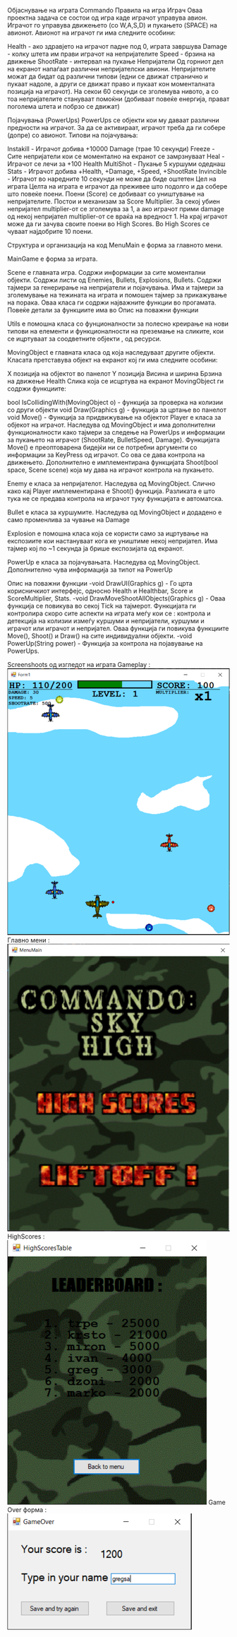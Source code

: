 Објаснување на играта Commando
Правила на игра
Играч
Оваа проектна задача се состои од игра каде играчот управува авион. Играчот го управува движењето (со W,A,S,D) и пукањето (SPACE) на авионот. Авионот на играчот ги има следните особини:

Health - ако здравјето на играчот падне под 0, играта завршува
Damage - колку штета им прави играчот на непријателите
Speed - брзина на движење
ShootRate - интервал на пукање
Непријатели
Од горниот дел на екранот напаѓаат различни непријателски авиони. Непријателите можат да бидат од различни типови (едни се движат странично и пукаат надоле, а други се движат право и пукаат кон моменталната позиција на играчот). На секои 60 секунди се зголемува нивото, а со тоа непријателите стануваат помоќни (добиваат повеќе енергија, прават поголема штета и побрзо се движат)

Појачувања (PowerUps)
PowerUps се објекти кои му даваат различни предности на играчот. За да се активираат, играчот треба да ги собере (допре) со авионот. Типови на појачувања:

Instakill - Играчот добива +10000 Damage (трае 10 секунди)
Freeze - Сите непријатели кои се моментално на екранот се замрзнуваат
Heal - Играчот се лечи за +100 Health
MultiShot - Пукање 5 куршуми одеднаш
Stats - Играчот добива +Health, +Damage, +Speed, +ShootRate
Invincible - Играчот во наредните 10 секунди не може да биде оштетен
Цел на играта
Целта на играта е играчот да преживее што подолго и да собере што повеќе поени. Поени (Score) се добиваат со уништување на непријателите. Постои и механизам за Score Multiplier. За секој убиен непријател multiplier-от се зголемува за 1, а ако играчот прими damage од некој непријател multiplier-от се враќа на вредност 1. На крај играчот може да ги зачува своите поени во High Scores. Во High Scores се чуваат најдобрите 10 поени.

Структура и организација на код
MenuMain е форма за главното мени.

MainGame е форма за играта.

Scene е главната игра. Содржи информации за сите моментални објекти. Содржи листи од Enemies, Bullets, Explosions, Bullets. Содржи тајмери за генерирање на непријатели и појачувања. Има и тајмери за зголемување на тежината на играта и помошен тајмер за прикажување на порака. Оваа класа ги содржи најважните функции во прогамата. Повеќе детали за функциите има во Опис на поважни функции

Utils е помошна класа со фунционалности за полесно креирање на нови типови на елементи и функционалности на преземање на сликите, кои се ицртуваат за соодветните објекти , од ресурси.

MovingObject е главната класа од која наследуваат другите објекти. Класата претставува објект на екранот кој ги има следните особини:

X позиција на објектот во панелот
Y позиција
Висина и ширина
Брзина на движење
Health
Слика која се исцртува на екранот
MovingObject ги содржи функциите:

bool IsCollidingWith(MovingObject o) - функција за проверка на колизии со други објекти
void Draw(Graphics g) - функција за цртање во панелот
void Move() - Функција за придвижување на објектот
Player е класа за објекот на играчот. Наследува од MovingObject и има дополнителни функционалности како тајмери за следење на PowerUps и информации за пукањето на играчот (ShootRate, BulletSpeed, Damage). Функцијата Move() е преоптоварена бидејќи ни се потребни аргументи со информации за KeyPress од играчот. Со ова се дава контрола на движењето. Дополнително e имплементирана функциjата Shoot(bool space, Scene scene) која му дава на играчот контрола на пукањето.

Enemy е класа за непријателот. Наследува од MovingObject. Слично како кај Player имплементирана е Shoot() функција. Разликата е што тука не се предава контрола на играчот туку функцијата е автоматска.

Bullet е класа за куршумите. Наследува од MovingObject и додадено е само променлива за чување на Damage

Explosion e помошна класа која се користи само за ицртување на експозиите кои настануваат кога ке уништиме некој непријател. Има тајмер кој по ~1 секунда ја брише експозијата од екранот.

PowerUp е класа за појачувањата. Наследува од MovingObject. Дополнително чува информација за типот на PowerUp

Опис на поважни функции
-void DrawUI(Graphics g) - Го црта корисничкиот интерфејс, односно Health и Healthbar, Score и ScoreMultiplier, Stats. -void DrawMoveShootAllObjects(Graphics g) - Оваа функција се повикува во секој Tick на тајмерот. Функцијата ги контролира скоро сите аспекти на играта меѓу кои се : контрола и детекција на колизии измеѓу куршуми и непријатели, куршуми и играчот или играчот и непријател. Оваа функција ги повикува функциите Move(), Shoot() и Draw() на сите индивидуални објекти. -void PowerUp(String power) - Функција за контрола на појавување на PowerUps.

Screenshoots од изгледот на играта
Gameplay :
![alt text](https://raw.githubusercontent.com/ivan819/commando/master/gameplay.PNG)
Главно мени :
![alt text](https://raw.githubusercontent.com/ivan819/commando/master/glavnoMeni.PNG)
HighScores :
![alt text](https://raw.githubusercontent.com/ivan819/commando/master/highscoreTable.PNG)
Game Over форма :
![alt text](https://raw.githubusercontent.com/ivan819/commando/master/GameOverForm.PNG)
